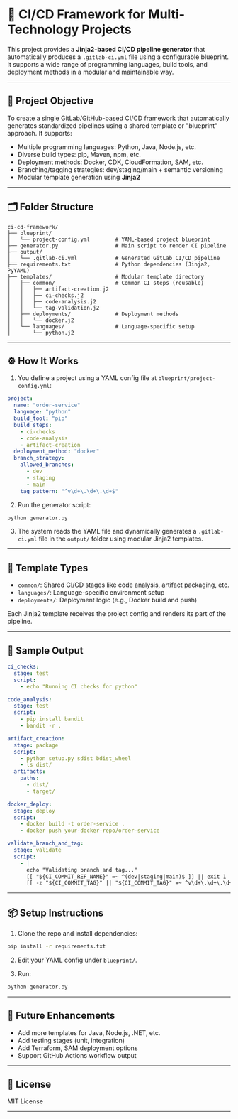# 🔧 CI/CD Framework for Multi-Technology Projects

This project provides a **Jinja2-based CI/CD pipeline generator** that automatically produces a `.gitlab-ci.yml` file using a configurable blueprint. It supports a wide range of programming languages, build tools, and deployment methods in a modular and maintainable way.

---

## 🎯 Project Objective

To create a single GitLab/GitHub-based CI/CD framework that automatically generates standardized pipelines using a shared template or "blueprint" approach. It supports:

- Multiple programming languages: Python, Java, Node.js, etc.
- Diverse build types: pip, Maven, npm, etc.
- Deployment methods: Docker, CDK, CloudFormation, SAM, etc.
- Branching/tagging strategies: dev/staging/main + semantic versioning
- Modular template generation using **Jinja2**

---

## 🗂️ Folder Structure

```
ci-cd-framework/
├── blueprint/
│   └── project-config.yml        # YAML-based project blueprint
├── generator.py                  # Main script to render CI pipeline
├── output/
│   └── .gitlab-ci.yml            # Generated GitLab CI/CD pipeline
├── requirements.txt              # Python dependencies (Jinja2, PyYAML)
├── templates/                    # Modular template directory
│   ├── common/                   # Common CI steps (reusable)
│   │   ├── artifact-creation.j2
│   │   ├── ci-checks.j2
│   │   ├── code-analysis.j2
│   │   └── tag-validation.j2
│   ├── deployments/              # Deployment methods
│   │   └── docker.j2
│   └── languages/                # Language-specific setup
│       └── python.j2
```

---

## ⚙️ How It Works

1. You define a project using a YAML config file at `blueprint/project-config.yml`:

```yaml
project:
  name: "order-service"
  language: "python"
  build_tool: "pip"
  build_steps:
    - ci-checks
    - code-analysis
    - artifact-creation
  deployment_method: "docker"
  branch_strategy:
    allowed_branches:
      - dev
      - staging
      - main
    tag_pattern: "^v\d+\.\d+\.\d+$"
```

2. Run the generator script:
```bash
python generator.py
```

3. The system reads the YAML file and dynamically generates a `.gitlab-ci.yml` file in the `output/` folder using modular Jinja2 templates.

---

## 🧱 Template Types

- `common/`: Shared CI/CD stages like code analysis, artifact packaging, etc.
- `languages/`: Language-specific environment setup
- `deployments/`: Deployment logic (e.g., Docker build and push)

Each Jinja2 template receives the project config and renders its part of the pipeline.

---

## 🧪 Sample Output

```yaml
ci_checks:
  stage: test
  script:
    - echo "Running CI checks for python"

code_analysis:
  stage: test
  script:
    - pip install bandit
    - bandit -r .

artifact_creation:
  stage: package
  script:
    - python setup.py sdist bdist_wheel
    - ls dist/
  artifacts:
    paths:
      - dist/
      - target/

docker_deploy:
  stage: deploy
  script:
    - docker build -t order-service .
    - docker push your-docker-repo/order-service

validate_branch_and_tag:
  stage: validate
  script:
    - |
      echo "Validating branch and tag..."
      [[ "${CI_COMMIT_REF_NAME}" =~ ^(dev|staging|main)$ ]] || exit 1
      [[ -z "${CI_COMMIT_TAG}" || "${CI_COMMIT_TAG}" =~ ^v\d+\.\d+\.\d+$ ]] || exit 1
```

---

## 📦 Setup Instructions

1. Clone the repo and install dependencies:
```bash
pip install -r requirements.txt
```

2. Edit your YAML config under `blueprint/`.

3. Run:
```bash
python generator.py
```

---

## 🚀 Future Enhancements

- Add more templates for Java, Node.js, .NET, etc.
- Add testing stages (unit, integration)
- Add Terraform, SAM deployment options
- Support GitHub Actions workflow output

---

## 📜 License

MIT License

---

